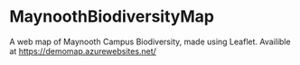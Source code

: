 # MaynoothBiodiversityMap
A web map of Maynooth Campus Biodiversity, made using Leaflet. Availible at https://demomap.azurewebsites.net/
